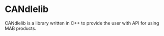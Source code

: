 # CANdlelib

CANdlelib is a library written in C++ to provide the user with API for using MAB products. 